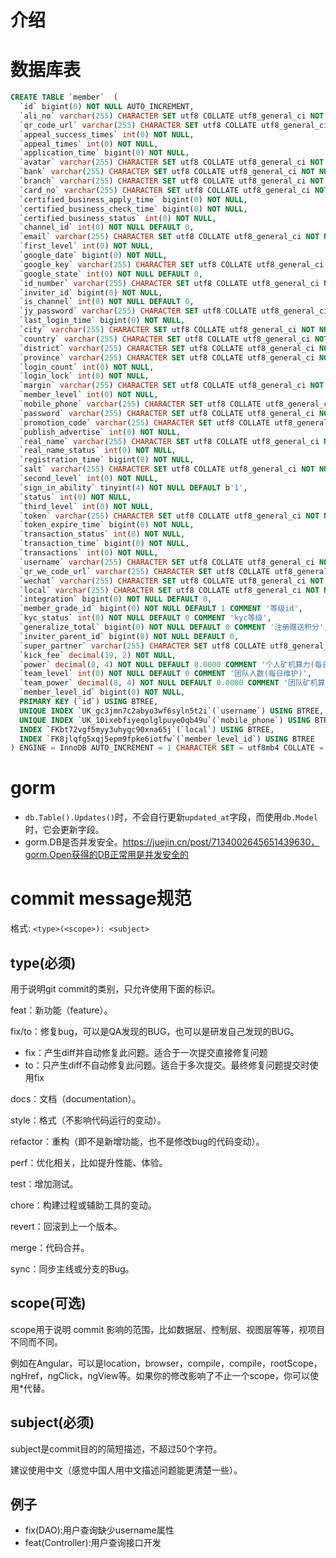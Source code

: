 # 介绍

# 数据库表
```sql
CREATE TABLE `member`  (
  `id` bigint(0) NOT NULL AUTO_INCREMENT,
  `ali_no` varchar(255) CHARACTER SET utf8 COLLATE utf8_general_ci NOT NULL,
  `qr_code_url` varchar(255) CHARACTER SET utf8 COLLATE utf8_general_ci NOT NULL,
  `appeal_success_times` int(0) NOT NULL,
  `appeal_times` int(0) NOT NULL,
  `application_time` bigint(0) NOT NULL,
  `avatar` varchar(255) CHARACTER SET utf8 COLLATE utf8_general_ci NOT NULL,
  `bank` varchar(255) CHARACTER SET utf8 COLLATE utf8_general_ci NOT NULL,
  `branch` varchar(255) CHARACTER SET utf8 COLLATE utf8_general_ci NOT NULL,
  `card_no` varchar(255) CHARACTER SET utf8 COLLATE utf8_general_ci NOT NULL,
  `certified_business_apply_time` bigint(0) NOT NULL,
  `certified_business_check_time` bigint(0) NOT NULL,
  `certified_business_status` int(0) NOT NULL,
  `channel_id` int(0) NOT NULL DEFAULT 0,
  `email` varchar(255) CHARACTER SET utf8 COLLATE utf8_general_ci NOT NULL,
  `first_level` int(0) NOT NULL,
  `google_date` bigint(0) NOT NULL,
  `google_key` varchar(255) CHARACTER SET utf8 COLLATE utf8_general_ci NOT NULL,
  `google_state` int(0) NOT NULL DEFAULT 0,
  `id_number` varchar(255) CHARACTER SET utf8 COLLATE utf8_general_ci NOT NULL,
  `inviter_id` bigint(0) NOT NULL,
  `is_channel` int(0) NOT NULL DEFAULT 0,
  `jy_password` varchar(255) CHARACTER SET utf8 COLLATE utf8_general_ci NOT NULL,
  `last_login_time` bigint(0) NOT NULL,
  `city` varchar(255) CHARACTER SET utf8 COLLATE utf8_general_ci NOT NULL,
  `country` varchar(255) CHARACTER SET utf8 COLLATE utf8_general_ci NOT NULL,
  `district` varchar(255) CHARACTER SET utf8 COLLATE utf8_general_ci NOT NULL,
  `province` varchar(255) CHARACTER SET utf8 COLLATE utf8_general_ci NOT NULL,
  `login_count` int(0) NOT NULL,
  `login_lock` int(0) NOT NULL,
  `margin` varchar(255) CHARACTER SET utf8 COLLATE utf8_general_ci NOT NULL,
  `member_level` int(0) NOT NULL,
  `mobile_phone` varchar(255) CHARACTER SET utf8 COLLATE utf8_general_ci NOT NULL,
  `password` varchar(255) CHARACTER SET utf8 COLLATE utf8_general_ci NOT NULL,
  `promotion_code` varchar(255) CHARACTER SET utf8 COLLATE utf8_general_ci NOT NULL,
  `publish_advertise` int(0) NOT NULL,
  `real_name` varchar(255) CHARACTER SET utf8 COLLATE utf8_general_ci NOT NULL,
  `real_name_status` int(0) NOT NULL,
  `registration_time` bigint(0) NOT NULL,
  `salt` varchar(255) CHARACTER SET utf8 COLLATE utf8_general_ci NOT NULL,
  `second_level` int(0) NOT NULL,
  `sign_in_ability` tinyint(4) NOT NULL DEFAULT b'1',
  `status` int(0) NOT NULL,
  `third_level` int(0) NOT NULL,
  `token` varchar(255) CHARACTER SET utf8 COLLATE utf8_general_ci NOT NULL,
  `token_expire_time` bigint(0) NOT NULL,
  `transaction_status` int(0) NOT NULL,
  `transaction_time` bigint(0) NOT NULL,
  `transactions` int(0) NOT NULL,
  `username` varchar(255) CHARACTER SET utf8 COLLATE utf8_general_ci NOT NULL,
  `qr_we_code_url` varchar(255) CHARACTER SET utf8 COLLATE utf8_general_ci NOT NULL,
  `wechat` varchar(255) CHARACTER SET utf8 COLLATE utf8_general_ci NOT NULL,
  `local` varchar(255) CHARACTER SET utf8 COLLATE utf8_general_ci NOT NULL,
  `integration` bigint(0) NOT NULL DEFAULT 0,
  `member_grade_id` bigint(0) NOT NULL DEFAULT 1 COMMENT '等级id',
  `kyc_status` int(0) NOT NULL DEFAULT 0 COMMENT 'kyc等级',
  `generalize_total` bigint(0) NOT NULL DEFAULT 0 COMMENT '注册赠送积分',
  `inviter_parent_id` bigint(0) NOT NULL DEFAULT 0,
  `super_partner` varchar(255) CHARACTER SET utf8 COLLATE utf8_general_ci NOT NULL,
  `kick_fee` decimal(19, 2) NOT NULL,
  `power` decimal(8, 4) NOT NULL DEFAULT 0.0000 COMMENT '个人矿机算力(每日维护)',
  `team_level` int(0) NOT NULL DEFAULT 0 COMMENT '团队人数(每日维护)',
  `team_power` decimal(8, 4) NOT NULL DEFAULT 0.0000 COMMENT '团队矿机算力(每日维护)',
  `member_level_id` bigint(0) NOT NULL,
  PRIMARY KEY (`id`) USING BTREE,
  UNIQUE INDEX `UK_gc3jmn7c2abyo3wf6syln5t2i`(`username`) USING BTREE,
  UNIQUE INDEX `UK_10ixebfiyeqolglpuye0qb49u`(`mobile_phone`) USING BTREE,
  INDEX `FKbt72vgf5myy3uhygc90xna65j`(`local`) USING BTREE,
  INDEX `FK8jlqfg5xqj5epm9fpke6iotfw`(`member_level_id`) USING BTREE
) ENGINE = InnoDB AUTO_INCREMENT = 1 CHARACTER SET = utf8mb4 COLLATE = utf8mb4_unicode_ci ROW_FORMAT = Dynamic;
```

# gorm
- `db.Table().Updates()`时，不会自行更新`updated_at`字段，而使用`db.Model`时，它会更新字段。
- gorm.DB是否并发安全。https://juejin.cn/post/7134002645651439630，gorm.Open获得的DB正常用是并发安全的


# commit message规范
格式: `<type>(<scope>): <subject>`
## type(必须)
用于说明git commit的类别，只允许使用下面的标识。

feat：新功能（feature）。

fix/to：修复bug，可以是QA发现的BUG，也可以是研发自己发现的BUG。
- fix：产生diff并自动修复此问题。适合于一次提交直接修复问题
- to：只产生diff不自动修复此问题。适合于多次提交。最终修复问题提交时使用fix

docs：文档（documentation）。

style：格式（不影响代码运行的变动）。

refactor：重构（即不是新增功能，也不是修改bug的代码变动）。

perf：优化相关，比如提升性能、体验。

test：增加测试。

chore：构建过程或辅助工具的变动。

revert：回滚到上一个版本。

merge：代码合并。

sync：同步主线或分支的Bug。

## scope(可选)
scope用于说明 commit 影响的范围，比如数据层、控制层、视图层等等，视项目不同而不同。

例如在Angular，可以是location，browser，compile，compile，rootScope， ngHref，ngClick，ngView等。如果你的修改影响了不止一个scope，你可以使用*代替。

## subject(必须)
subject是commit目的的简短描述，不超过50个字符。

建议使用中文（感觉中国人用中文描述问题能更清楚一些）。

## 例子
- fix(DAO):用户查询缺少username属性
- feat(Controller):用户查询接口开发